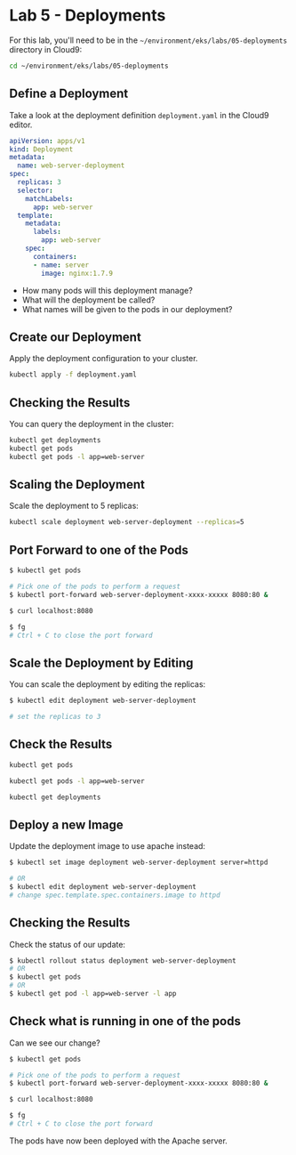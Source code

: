 # Lab 5 - Deployments

For this lab, you'll need to be in the `~/environment/eks/labs/05-deployments` directory in Cloud9:

```bash
cd ~/environment/eks/labs/05-deployments
```

## Define a Deployment

Take a look at the deployment definition `deployment.yaml` in the Cloud9 editor.

```yaml
apiVersion: apps/v1
kind: Deployment
metadata:
  name: web-server-deployment
spec:
  replicas: 3
  selector:
    matchLabels:
      app: web-server
  template:
    metadata:
      labels:
        app: web-server
    spec:
      containers:
      - name: server
        image: nginx:1.7.9
```

- How many pods will this deployment manage?
- What will the deployment be called?
- What names will be given to the pods in our deployment?

## Create our Deployment

Apply the deployment configuration to your cluster.

```bash
kubectl apply -f deployment.yaml
```

## Checking the Results

You can query the deployment in the cluster:

```bash
kubectl get deployments
kubectl get pods
kubectl get pods -l app=web-server
```

## Scaling the Deployment

Scale the deployment to 5 replicas:

```bash
kubectl scale deployment web-server-deployment --replicas=5
```

## Port Forward to one of the Pods

```bash
$ kubectl get pods

# Pick one of the pods to perform a request
$ kubectl port-forward web-server-deployment-xxxx-xxxxx 8080:80 &

$ curl localhost:8080

$ fg
# Ctrl + C to close the port forward
```

## Scale the Deployment by Editing

You can scale the deployment by editing the replicas:

```bash
$ kubectl edit deployment web-server-deployment

# set the replicas to 3
```

## Check the Results

```bash
kubectl get pods

kubectl get pods -l app=web-server

kubectl get deployments
```

## Deploy a new Image

Update the deployment image to use apache instead:

```bash
$ kubectl set image deployment web-server-deployment server=httpd

# OR
$ kubectl edit deployment web-server-deployment
# change spec.template.spec.containers.image to httpd
```

## Checking the Results

Check the status of our update:

```bash
$ kubectl rollout status deployment web-server-deployment
# OR
$ kubectl get pods
# OR
$ kubectl get pod -l app=web-server -l app
```

## Check what is running in one of the pods

Can we see our change?

```bash
$ kubectl get pods

# Pick one of the pods to perform a request
$ kubectl port-forward web-server-deployment-xxxx-xxxxx 8080:80 &

$ curl localhost:8080

$ fg
# Ctrl + C to close the port forward
```

The pods have now been deployed with the Apache server.
